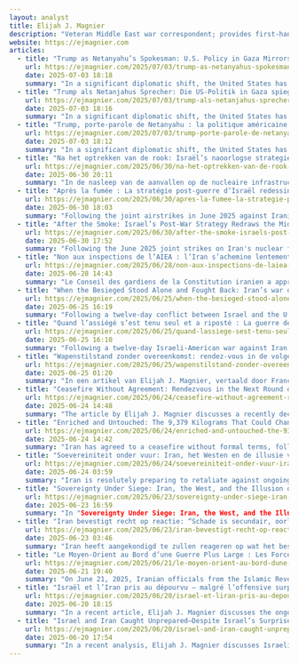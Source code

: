 ```yaml
---
layout: analyst
title: Elijah J. Magnier
description: "Veteran Middle East war correspondent; provides first-hand analysis of Syria, Iraq, Gaza; writes for The Cradle and personal blog."
website: https://ejmagnier.com
articles:
  - title: "Trump as Netanyahu’s Spokesman: U.S. Policy in Gaza Mirrors Israeli Ambitions"
    url: https://ejmagnier.com/2025/07/03/trump-as-netanyahus-spokesman-u-s-policy-in-gaza-mirrors-israeli-ambitions/
    date: 2025-07-03 18:18
    summary: "In a significant diplomatic shift, the United States has moved away from its traditional role as a neutral mediator and is now acting as a proxy for Israel in negotiations with Hamas. The U.S. is promoting a ceasefire proposal that primarily aims to alleviate domestic pressures on Israeli Prime Minister Benjamin Netanyahu, rather than genuinely seeking to end the conflict. This plan, backed by former President Donald Trump, suggests a 60-day ceasefire that is more of a tactical pause for Israel to regroup and intensify its military operations, rather than a step towards a permanent resolution. The proposal lacks commitments for a full Israeli withdrawal or a reliable mechanism for humanitarian aid delivery, instead offering vague improvements while maintaining the status quo and allowing Israel to continue its offensive under the guise of humanitarian concern."
  - title: "Trump als Netanjahus Sprecher: Die US-Politik in Gaza spiegelt die Ambitionen Israels wider"
    url: https://ejmagnier.com/2025/07/03/trump-als-netanjahus-sprecher-die-us-politik-in-gaza-spiegelt-die-ambitionen-israels-wider/
    date: 2025-07-03 18:16
    summary: "In a significant diplomatic shift, the United States has abandoned its traditional role as a neutral mediator and is now acting as a de facto representative of Israel in negotiations with Hamas. Instead of seeking a balanced resolution, Washington is pushing for a ceasefire primarily aimed at alleviating internal political pressure on Israeli Prime Minister Benjamin Netanyahu under the guise of humanitarian concerns and the release of Israeli prisoners. The plan, promoted by former President Donald Trump and his allies, proposes a 60-day ceasefire that is not intended to end the war but rather to provide Israel with time to regroup and strengthen its military and political position, allowing for a renewed offensive. Trump's terminology of a "cessation of hostilities" rather than a definitive end to the conflict deliberately permits Israel to maintain military operations while presenting the initiative as a humanitarian gesture to the international community. The agreement emphasizes a general cessation of hostilities in Gaza without any commitment to a permanent end to the war."
  - title: "Trump, porte-parole de Netanyahu : la politique américaine à Gaza reflète les ambitions israéliennes"
    url: https://ejmagnier.com/2025/07/03/trump-porte-parole-de-netanyahu-la-politique-americaine-a-gaza-reflete-les-ambitions-israeliennes/
    date: 2025-07-03 18:12
    summary: "In a significant diplomatic shift, the United States has transitioned from its traditional role as a neutral mediator to effectively acting as an agent for Israel in negotiations with Hamas. Instead of pursuing a balanced resolution, the U.S. is advocating for a 60-day ceasefire primarily aimed at alleviating internal pressures on Israeli Prime Minister Benjamin Netanyahu, under the guise of humanitarian concerns and the release of Israeli captives. This plan, supported by former President Donald Trump and his allies, is characterized as a strategic pause rather than a genuine effort to end hostilities, allowing Israel to regroup and intensify its military operations. The agreement lacks commitments for a permanent cessation of conflict or a binding mechanism for humanitarian aid, instead offering limited troop redeployments and minor improvements in aid distribution, ultimately maintaining the status quo while creating an illusion of progress."
  - title: "Na het optrekken van de rook: Israël’s naoorlogse strategie hertekent het Midden-Oosten"
    url: https://ejmagnier.com/2025/06/30/na-het-optrekken-van-de-rook-israels-naoorlogse-strategie-hertekent-het-midden-oosten/
    date: 2025-06-30 20:11
    summary: "In de nasleep van de aanvallen op de nucleaire infrastructuur van Iran in 2025, heeft Israël zijn militaire acties in de regio opgevoerd, met de steun van de Verenigde Staten, en probeert het de regionale orde naar zijn hand te zetten. Hoewel de luchtaanvallen zijn gestopt, blijven de geopolitieke gevolgen voelbaar, vooral in Libanon, waar Israël zijn aanvallen heeft geïntensiveerd en zijn territoriale bezetting heeft uitgebreid zonder plannen voor terugtrekking. Dit heeft geleid tot een strategische verschuiving in de regio, terwijl Libanon intern verdeeld is en niet in staat lijkt om effectief te reageren. Tegelijkertijd heeft Iran gereageerd op de Israëlisch-Amerikaanse agressie door zijn nucleaire infrastructuur opnieuw op te bouwen en zijn defensieve strategie te versterken, met een focus op de ontwikkeling van hypersonische raketten en asymmetrische allianties, wat wijst op een bereidheid tot langdurige confrontatie."
  - title: "Après la fumée : La stratégie post-guerre d’Israël redessine le Moyen-Orient"
    url: https://ejmagnier.com/2025/06/30/apres-la-fumee-la-strategie-post-guerre-disrael-redessine-le-moyen-orient/
    date: 2025-06-30 18:03
    summary: "Following the joint airstrikes in June 2025 against Iranian nuclear facilities, Israel has sought to leverage the situation to reshape the regional order to its advantage. While the airstrikes, carried out with significant U.S. military support, have slowed Iran's nuclear program, their most profound impact has been political, triggering significant upheaval across the Middle East. In Lebanon, where the post-war reconstruction is stagnant and the economy is in freefall, Israel has intensified targeted air incursions and expanded its territorial occupation, seemingly establishing a more permanent presence amid Lebanon's internal fragmentation. Conversely, Iran has reacted defiantly, vowing to not only rebuild its nuclear infrastructure but also to enhance its defensive capabilities through the proliferation of hypersonic missiles and strategic alliances, indicating a shift towards confrontation in both the short and long term."
  - title: "After the Smoke: Israel’s Post-War Strategy Redraws the Middle East"
    url: https://ejmagnier.com/2025/06/30/after-the-smoke-israels-post-war-strategy-redraws-the-middle-east/
    date: 2025-06-30 17:52
    summary: "Following the June 2025 joint strikes on Iran's nuclear facilities, Israel has become more assertive in its regional ambitions, seeking to reshape the geopolitical landscape to its advantage. Although the airstrikes, conducted with U.S. military support, did not fully dismantle Iran's nuclear program, they have significantly altered the political dynamics in the Middle East. In Lebanon, Israel has intensified military operations and expanded its territorial control amid the country's ongoing economic crisis and political fragmentation, suggesting a long-term strategic entrenchment rather than a temporary occupation. Meanwhile, Iran has responded defiantly, pledging to enhance its nuclear capabilities and military defenses, including hypersonic missile development and strengthening asymmetric alliances, indicating a commitment to confront the challenges posed by Israel and the U.S."
  - title: "Non aux inspections de l’AIEA : l’Iran s’achemine lentement vers un “blackout nucléaire”"
    url: https://ejmagnier.com/2025/06/28/non-aux-inspections-de-laiea-liran-sachemine-lentement-vers-un-blackout-nucleaire/
    date: 2025-06-28 14:43
    summary: "Le Conseil des gardiens de la Constitution iranien a approuvé la décision du Parlement de suspendre les inspections de l'Agence internationale de l'énergie atomique (AIEA), marquant une escalade significative dans les tensions entre Téhéran et l'Occident concernant le programme nucléaire iranien. Cette décision, qui exclut les inspecteurs de l'AIEA des sites nucléaires clés, s'inscrit dans un contexte de méfiance croissante envers les États-Unis et leurs alliés, l'Iran affirmant son droit à enrichir de l'uranium tout en maintenant que son programme est pacifique. Bien que l'Iran ne viole pas formellement ses engagements internationaux, la restriction d'accès à ses installations complique la vérification de ses activités nucléaires, alimentant les spéculations sur ses intentions réelles. Parallèlement, la pression israélienne sur la politique américaine vis-à-vis de l'Iran, notamment sous le gouvernement de Benjamin Netanyahou, a été un facteur déterminant dans l'escalade des tensions, avec des actions militaires et des opérations secrètes visant à contrecarrer le programme nucléaire iranien, souvent perçues comme des manœ"
  - title: "When the Besieged Stood Alone and Fought Back: Iran’s war of defiance"
    url: https://ejmagnier.com/2025/06/25/when-the-besieged-stood-alone-and-fought-back-irans-war-of-defiance/
    date: 2025-06-25 16:19
    summary: "Following a twelve-day conflict between Israel and the U.S. on one side and Iran on the other, Iran's military programs have sustained damage but remain operational, prompting concerns about the future of negotiations. The effectiveness of military threats and sanctions has diminished, necessitating new incentives to bring Iran back to the negotiating table. However, there is apprehension that these incentives may inadvertently validate Iran's previous demands, potentially transforming a perceived defeat into a strategic victory for Tehran. Additionally, the situation raises alarms regarding Iran's enriched uranium and the possibility of a clandestine nuclear program, especially after Iran halted cooperation with the International Atomic Energy Agency (IAEA). This context underscores the urgency for Western powers to pursue a new nuclear agreement, even if it requires conceding to terms that favor Iran."
  - title: "Quand l’assiégé s’est tenu seul et a riposté : La guerre de défiance de l’Iran"
    url: https://ejmagnier.com/2025/06/25/quand-lassiege-sest-tenu-seul-et-a-riposte-la-guerre-de-defiance-de-liran/
    date: 2025-06-25 16:10
    summary: "Following a twelve-day Israeli-American war against Iran, Tehran's military programs have been damaged but remain operational, with efforts underway for their restoration. Concerns are rising about the challenges of negotiating with Iran, as the threat of war has diminished and sanctions have lost their effectiveness, necessitating new incentives to bring Iran back to the negotiating table. However, there is apprehension that these incentives may inadvertently validate Iran's previous demands, particularly regarding domestic uranium enrichment, which had previously stalled negotiations. The situation is further complicated by fears of a potential secret nuclear program, especially after Iran suspended cooperation with the International Atomic Energy Agency. For Western powers, this underscores the urgency of reaching a new nuclear agreement, even if it means conceding to more favorable terms for Iran, viewing the damage to its program as a temporary setback rather than a strategic defeat. Iran has faced sustained pressure for over four decades, enduring economic sanctions, international isolation, and attempts to destabilize its governance, leading to significant hardships for its population."
  - title: "Wapenstilstand zonder overeenkomst: rendez-vous in de volgende ronde of met een Iraanse atoombom"
    url: https://ejmagnier.com/2025/06/25/wapenstilstand-zonder-overeenkomst-rendez-vous-in-de-volgende-ronde-of-met-een-iraanse-atoombom/
    date: 2025-06-25 01:20
    summary: "In een artikel van Elijah J. Magnier, vertaald door Francis J., wordt een recent staakt-het-vuren tussen Israël en Iran besproken, dat eenzijdig werd aangekondigd door de Amerikaanse president Donald Trump en goedgekeurd door de Israëlische premier Benjamin Netanyahu. Dit staakt-het-vuren wordt niet gezien als een echte oplossing voor de vijandelijkheden, maar eerder als een gevaarlijke pauze zonder consensus of gedetailleerde afspraken, met onopgeloste doelen aan beide zijden. Terwijl Netanyahu beweert dat Israël zijn strategische doelstellingen heeft bereikt, zoals het lamleggen van het Iraanse nucleaire programma, blijft er scepsis over deze claims, vooral na een laatste raketaanval van Iran die zeven doden veroorzaakte. Het artikel benadrukt dat de situatie nog steeds gespannen is en dat de laatste woorden in deze confrontatie niet aan Netanyahu, maar aan Iran waren."
  - title: "Ceasefire Without Agreement: Rendezvous in the Next Round or with an Iranian Nuclear Bomb"
    url: https://ejmagnier.com/2025/06/24/ceasefire-without-agreement-rendezvous-in-the-next-round-or-with-an-iranian-nuclear-bomb/
    date: 2025-06-24 14:48
    summary: "The article by Elijah J. Magnier discusses a recently declared ceasefire between Israel and Iran, initiated unilaterally by U.S. President Donald Trump at Israel's request, rather than through formal negotiations. This ceasefire, facilitated by Qatari mediation, is characterized as a temporary pause rather than a resolution to ongoing hostilities, with the potential for future conflict remaining high. While Israeli Prime Minister Benjamin Netanyahu's government claims significant military successes against Iran, including damage to its nuclear program and military infrastructure, the article suggests that these achievements may not shield him from impending criticism. Overall, the situation remains precarious, with the ceasefire viewed as an intermission rather than a step toward lasting peace."
  - title: "Enriched and Untouched: The 9,379 Kilograms That Could Change Everything"
    url: https://ejmagnier.com/2025/06/24/enriched-and-untouched-the-9379-kilograms-that-could-change-everything/
    date: 2025-06-24 14:42
    summary: "Iran has agreed to a ceasefire without formal terms, following U.S. and Israeli airstrikes on its nuclear facilities that have escalated regional tensions. Despite claims from U.S. and Israeli officials that three nuclear sites were targeted, there is no independent verification of the strikes' impact on Iran's uranium enrichment capabilities or the status of its substantial stockpile of enriched uranium. The ambiguity surrounding the nature of the targets raises concerns about potential environmental and human safety risks, including possible radioactive contamination and casualties. The International Atomic Energy Agency (IAEA) has called for access to the affected sites and a thorough inspection of Iran's uranium reserves, but the lack of clear information creates a precarious situation in an already volatile region."
  - title: "Soevereiniteit onder vuur: Iran, het Westen en de illusie van keuze"
    url: https://ejmagnier.com/2025/06/24/soevereiniteit-onder-vuur-iran-het-westen-en-de-illusie-van-keuze/
    date: 2025-06-24 03:59
    summary: "Iran is resolutely preparing to retaliate against ongoing U.S. and Israeli military actions, particularly following recent attacks on its nuclear infrastructure. Iranian military leader General Abdolrahim Mousavi issued a stern warning, asserting that Iran will fight for its independence and integrity, indicating a commitment to escalate its military response. Following a U.S. attack, Iran launched a missile at Haifa, exposing vulnerabilities in Israel's defense systems and signaling Iran's determination to assert its influence in the conflict. Israeli Prime Minister Benjamin Netanyahu, while seeking to maintain a strategic advantage, appears to be under pressure to de-escalate the situation, yet he aims to end the conflict on favorable terms. The U.S. actions have only strengthened Iran's resolve to enhance its military capabilities, including uranium enrichment, while also deepening ties with allies like China and North Korea. The article highlights the complex dynamics of regional power, the implications of sanctions, and the ongoing struggle for sovereignty and recognition in a landscape dominated by U.S. and Israeli interests, ultimately suggesting that as long as Iran's sovereignty is challenged, confrontation will persist rather than peace."
  - title: "Sovereignty Under Siege: Iran, the West, and the Illusion of Choice"
    url: https://ejmagnier.com/2025/06/23/sovereignty-under-siege-iran-the-west-and-the-illusion-of-choice/
    date: 2025-06-23 16:59
    summary: "In "Sovereignty Under Siege: Iran, the West, and the Illusion of Choice," Elijah J. Magnier discusses Iran's steadfast resolve to retaliate against U.S. and Israeli military actions, particularly following strikes on its nuclear infrastructure. Iranian leaders, including Army Chief General Abdolrahim Mousavi, emphasize their commitment to defend national sovereignty and retaliate decisively. The article highlights a recent missile strike on Haifa, which exposed vulnerabilities in Israel's defenses and signaled Iran's readiness to escalate the conflict. Israeli Prime Minister Netanyahu, while seeking to de-escalate the situation, aims to end the war on favorable terms to maintain political capital. The piece also critiques the U.S. and Israeli narrative that frames Iran's defensive actions as aggression, arguing that this reflects a broader strategic imbalance in the Middle East. Magnier concludes that Iran's sovereignty must be actively defended, leading to a posture of permanent resistance against perceived Western hegemony, as Tehran recognizes that diplomatic efforts have failed to secure respect within the current international order."
  - title: "Iran bevestigt recht op reactie: “Schade is secundair, oorlog is verklaard”."
    url: https://ejmagnier.com/2025/06/23/iran-bevestigt-recht-op-reactie-schade-is-secundair-oorlog-is-verklaard/
    date: 2025-06-23 03:46
    summary: "Iran heeft aangekondigd te zullen reageren op wat het beschouwt als oorlogshandelingen van de Verenigde Staten en Israël, na Amerikaanse bombardementen op Iraanse nucleaire installaties. Minister van Buitenlandse Zaken Abbas Araghchi benadrukte dat de soevereiniteit van Iran is geschonden en dat het recht heeft om te reageren, hoewel hij aangaf dat diplomatie nog steeds een optie is. Terwijl Israëlische premier Benjamin Netanyahu zich als verdediger van Israël opstelt en aangeeft dat verdere escalatie minder voordelig is, heeft Iran minder te verliezen en kan het besluiten om terug te slaan. De uitkomst van het conflict hangt af van de strategische overwegingen van beide partijen."
  - title: "Le Moyen-Orient au Bord d’une Guerre Plus Large : Les Forces Américaines s’Assemblent alors que Trump Hésite"
    url: https://ejmagnier.com/2025/06/21/le-moyen-orient-au-bord-dune-guerre-plus-large-les-forces-americaines-sassemblent-alors-que-trump-hesite/
    date: 2025-06-21 19:40
    summary: "On June 21, 2025, Iranian officials from the Islamic Revolutionary Guard Corps (IRGC) heightened their threats, indicating that Israel's Dimona nuclear reactor could be targeted if Israeli aggression escalates, and warned that U.S. naval assets in the region would face attacks if the U.S. directly intervenes in the conflict. This rhetoric reflects Iran's belief that diplomacy with the U.S. is no longer viable, prompting a shift from cautious engagement to a stance of preemptive deterrence. Despite ongoing negotiations in Vienna, where Iran and Western powers are attempting to dialogue, significant disagreements remain, particularly regarding demands for Iran to halt uranium enrichment and dismantle its missile program—conditions Iran firmly rejects. Iranian officials assert that any future diplomatic engagement hinges on the West providing credible guarantees against nuclear weapon development, viewing current Western demands as strategic moves aligned with Israeli interests rather than genuine non-proliferation efforts."
  - title: "Israël et l’Iran pris au dépourvu – malgré l’offensive surprise d’Israël : de l’Ukraine à l’Iran"
    url: https://ejmagnier.com/2025/06/20/israel-et-liran-pris-au-depourvu-malgre-loffensive-surprise-disrael-de-lukraine-a-liran/
    date: 2025-06-20 18:15
    summary: "In a recent article, Elijah J. Magnier discusses the ongoing conflict between Israel and Iran, highlighting Israeli Prime Minister Benjamin Netanyahu's strategy of emphasizing military successes while downplaying Iran's demonstrated missile capabilities that have struck deep within Israeli territory. As Iranian missiles targeted key locations in Israel, Tehran sent a clear message that it would not engage in nuclear negotiations under military pressure. The article notes that both sides have faced tactical victories and setbacks, with Israel's initial surprise offensive failing to fully account for the evolving nature of modern hybrid warfare, particularly Iran's ability to sustain deep strikes against Israeli urban centers. The conflict has revealed a steep learning curve for Israel, which has begun adopting new tactics inspired by the war in Ukraine, but both nations have underestimated the strategic depth and psychological impact of this complex warfare."
  - title: "Israel and Iran Caught Unprepared—Despite Israel’s Surprise Offensive: From Ukraine to Iran"
    url: https://ejmagnier.com/2025/06/20/israel-and-iran-caught-unprepared-despite-israels-surprise-offensive-from-ukraine-to-iran/
    date: 2025-06-20 17:54
    summary: "In a recent analysis, Elijah J. Magnier discusses Israeli Prime Minister Benjamin Netanyahu's strategy of diverting attention from the vulnerabilities exposed by Iranian missile strikes by emphasizing Israel's air force capabilities. Despite the Iranian attacks on key Israeli cities, Iran has signaled its unwillingness to engage in nuclear negotiations while under fire and has firmly rejected discussions regarding its missile program. The Iranian military, particularly the Islamic Revolutionary Guard Corps, has demonstrated its readiness to retaliate, asserting its right to respond to any violations of future agreements. The ongoing conflict has seen both tactical successes and setbacks, with neither Israel nor Iran fully controlling the complexities of modern hybrid warfare, leading to unexpected developments on both sides."
---
```


